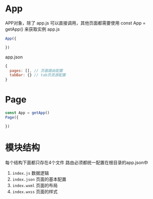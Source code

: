 # App
APP对象，除了 app.js 可以直接调用，其他页面都需要使用 const App = getApp() 来获取实例 
app.js
``` js
App({

})
```

app.json
``` js
{
  pages: [], // 页面路由配置
  tabBar: {} // tab页资源配置
}
```
# Page
``` js
const App = getApp()
Page({

})
```
# 模块结构
每个结构下面都只存在4个文件
路由必须都统一配置在根目录的app.json中
1. `index.js` 数据逻辑
2. `index.json` 页面的基本配置
3. `index.wxml` 页面的布局
4. `index.wxss` 页面的样式
